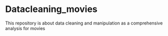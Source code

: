 # Datacleaning_movies
This repository is about data cleaning and manipulation as a comprehensive analysis for movies
